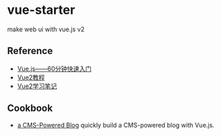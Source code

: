 # vue-starter
make web ui with vue.js v2

## Reference
 * [Vue.js——60分钟快速入门](http://www.cnblogs.com/keepfool/p/5619070.html)
 * [Vue2教程](http://www.runoob.com/vue2/vue-tutorial.html)
 * [Vue2学习笔记](http://wiki.li3huo.com/Vue.js)

## Cookbook
 * [a CMS-Powered Blog](https://vuejs.org/v2/cookbook/serverless-blog.html) quickly build a CMS-powered blog with Vue.js.
